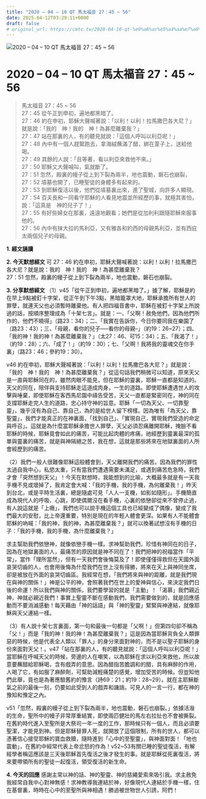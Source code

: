 ```yaml
---
title: "2020 – 04 – 10 QT 馬太福音 27：45 ~ 56"
date: 2025-04-12T03:29:11+0800
draft: false
# original_url: https://cmtc.tw/2020-04-10-qt-%e9%a6%ac%e5%a4%aa%e7%a6%8f%e9%9f%b3-27%ef%bc%9a45-56
---
```


![2020 – 04 – 10 QT 馬太福音 27：45 ~ 56](/images/qt.jpg   "2020 – 04 – 10 QT 馬太福音 27：45 ~ 56")

# 2020 – 04 – 10 QT 馬太福音 27：45 ~ 56

> 馬太福音 27：45 ~ 56  
> 27：45 從午正到申初，遍地都黑暗了。  
> 27：46 約在申初，耶穌大聲喊著說：「以利！以利！拉馬撒巴各大尼？」就是說：「我的　神！我的　神！為甚麼離棄我？」  
> 27：47 站在那裏的人，有的聽見就說：「這個人呼叫以利亞呢！」  
> 27：48 內中有一個人趕緊跑去，拿海絨蘸滿了醋，綁在葦子上，送給他喝。  
> 27：49 其餘的人說：「且等著，看以利亞來救他不來。」  
> 27：50 耶穌又大聲喊叫，氣就斷了。  
> 27：51 忽然，殿裏的幔子從上到下裂為兩半，地也震動，磐石也崩裂，  
> 27：52 墳墓也開了，已睡聖徒的身體多有起來的。  
> 27：53 到耶穌復活以後，他們從墳墓裏出來，進了聖城，向許多人顯現。  
> 27：54 百夫長和一同看守耶穌的人看見地震並所經歷的事，就極其害怕，說：「這真是　神的兒子了！」  
> 27：55 有好些婦女在那裏，遠遠地觀看；她們是從加利利跟隨耶穌來服事他的。  
> 27：56 內中有抹大拉的馬利亞，又有雅各和約西的母親馬利亞，並有西庇太兩個兒子的母親。

**1. 經文誦讀**

**2.  今天默想經文**
可 27：46 約在申初，耶穌大聲喊著說：以利！以利！拉馬撒巴各大尼？就是說：我的　神！我的　神！為甚麼離棄我？  
27：51 忽然，殿裏的幔子從上到下裂為兩半，地也震動，磐石也崩裂。

**3. 分享默想經文**
（1）v45「從午正到申初，遍地都黑暗了。」據了解，耶穌是約在早上9點被釘十字架，從正午到下午3點，黑暗籠罩大地，耶穌承擔所有世人的罪孽，就連天父也必須暫時離棄他。有人把四福音書中，耶穌在被釘十字架上所說過的話，按順序整理成為「十架七言」。就是：一、「父啊！赦免他們，因為他們所作的，他們不曉得」（路23：34）；二、「我實在告訴你，今日你要同我在樂園了（路23：43）；三、「母親，看你的兒子—–看你的母親–」（約19：26\~27）；四、「我的神！我的神！為甚麼離棄我？」（太27：46、可15：34）；五、「我渴了！」（約19：28）；六、「成了！」（約19：30）；七、「父啊！我將我的靈魂交在你手裏」（路23：46；參約19：30）。

v46 約在申初，耶穌大聲喊著說：「以利！以利！拉馬撒巴各大尼？」就是說：「我的　神！我的　神！為甚麼離棄我？」從這句話我們稍微可以知道，原來天父是一直與耶穌同在的，雖然肉眼不能見，但在耶穌的靈裏，耶穌一直都是知道的。天父的同在，陪伴與支持耶穌走這道成肉身，一生的道路。即使耶穌遭遇世人的攻擊與唾棄，即使耶穌在客西馬尼園中禱告受苦，天父一直都是緊密同在，神的同在支撐耶穌走完人生的道路，忠心持守神的旨意。耶穌「一切為天父、一切靠聖靈」，幾乎沒有為自己、靠自己，為的是給世人留下榜樣。因為唯有「為天父，靠聖靈」，我們才能真正的在神裏面，「找到自己」、「實現自己，實現我們受造的命定與呼召」。這就是為什麼當耶穌承擔世人罪孽，天父必須忍痛離開耶穌，掩臉不看耶穌的時候，耶穌竟會如此的痛苦，可能比起肉體的疼痛，祂經歷到靈裏最深的孤單與靈裏的痛苦，就是與神隔絕之苦，我在想，這就是那些將來在地獄裏面的人所會經歷到的痛苦。

（2）我們一般人很難像耶穌這般體會到，天父離開我們的痛苦。因為我們的罪性太過自我中心，私慾太重，只有當我們遭遇需要未滿足，或遇到痛苦危急時，我們才會「突然想到天父」！今天在默想時，我能想到的比喻，大概最多就是有一天我手機不見或壞掉了，我肯定會大喊：「我的手機，我的手機，為何離棄我！」昨天到台北，或是平時生活裏，總是隨處可見「人人一支機，如影如隨形」。手機簡直成為現代人的呼吸、心跳，即使偶爾沒在看手機，心裏的依戀卻從來不曾停止過，有人說這就是「上癮」，我們也可以說手機這個工具也已經變成了偶像，變成了我們最大的安慰，比上帝還重要，特別是現在的年輕人體會更深。如果有人不能體會耶穌的吶喊：「我的神，我的神，為甚麼離棄我？」就可以換著試想沒有手機的日子：「我的手機，我的手機，為什麼離棄我？」

求主幫助我們依戀神，就像依戀手機一樣。求神幫助我們，珍惜有神同在的日子，因為在地獄裏面的人，最痛苦的原因就是神不同在了！我們把神的祝福當作「平常」，當作「理所當然」，但有一天我們會後悔莫及了！即使僅僅得救但在天國外面哀哭切齒的人，也會用後悔為什麼我們在世上沒有得勝，將來在天上與神同坐席，卻是被放在外面的哀哭切齒區。我經常在想，「我們將來與神的距離，就是我們現在與神的關係！」神是公平的神，會照著我們在世上的愛神與信心，來決定我們日後的命運！所以我們與神的關係，我們要學習的就是「主動」！「渴慕」我們親近神，神就必親近我們！事實上聖靈不斷在感動我們，我們需要做到的，就是回應感動而不要消滅感動！每天藉由「神的話語」與「神的聖靈」緊緊與神連結，就像耶穌與天父連結一樣。

（3）有人說十架七言裏面，第一句和最後一句都是「父啊！」但第四句卻不稱為「父！」而是「我的神！我的神！為甚麼離棄我？」這是因為當耶穌背負全人類罪惡的時候，他是代表全人類以「罪人」的身分來面對神的，而不是以聖子耶穌的身份來面對天父！。v47「站在那裏的人，有的聽見就說：「這個人呼叫以利亞呢！」當耶穌在呼喊天父的時候，旁邊的人在嘲笑，以為耶穌在求以利亞來救他，所以故意要蘸醋給耶穌喝，含有戲弄的意思。因為醋指苦膽調和的醋，具有麻醉的作用，人喝了它，有如服了麻醉劑，可幫助減輕痛楚的感覺，增加受苦的時候。但豈知他們此舉，竟也是為著應驗舊約的豫言（詩69：21；約19：28\~29）。就在主耶穌斷氣之前的最後一刻，仍要如此受到人的戲弄和譏誚。可見人的一言一行，都在神的豫知和豫定之內。

v51「忽然，殿裏的幔子從上到下裂為兩半，地也震動，磐石也崩裂。」依據活潑的生命，聖所中的幔子非常厚重結實，即使兩匹健壯的馬左右拉扯也不會被撕裂。在舊約時代進入至聖所是大祭司一年一度的工作，那時候只有一個人，而且必須要聖潔，才能見到神。但是耶穌替罪人死，就開放了這個限制，所有的世人，都可以憑著信心接受耶穌的寶血救贖，隨時進到「心中的至聖靈」，與神面對面！「地也震動」，在舊約中經常代表上帝忿怒的作為！v52\~53有關已睡的聖徒復活，有解經學者稱這應該是三天後耶穌首先復活之後才發生的事。就是耶穌從死裏復活，將來要帶領所有的聖徒一起復活，領受復活的新生命。

**4. 今天的回應**
感謝主常以神的話、神的聖靈、神的慈繩愛索來吸引我。求主赦免我經常自我中心對神無感！求神教導我連結於神，好像現代人連結於手機一樣，住在基督裏，時時在心中的至聖所與神相遇！勝過被世物世人引誘，阿們！
